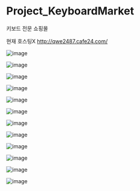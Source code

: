 # Project_KeyboardMarket
키보드 전문 쇼핑몰

현재 호스팅X
http://qwe2487.cafe24.com/


![image](https://github.com/minhyeok2487/Project_KeyboardMarket/assets/76654360/9503f41b-a0e7-4c2b-ad10-32d0bdadd203)

![image](https://github.com/minhyeok2487/Project_KeyboardMarket/assets/76654360/16b9e077-c67e-42c5-a0b1-8dff455b0132)

![image](https://github.com/minhyeok2487/Project_KeyboardMarket/assets/76654360/1227e0f7-5d68-4431-be54-eba26c64df49)

![image](https://github.com/minhyeok2487/Project_KeyboardMarket/assets/76654360/b3e4ab31-7e4d-435a-a555-8a0406416d9d)

![image](https://github.com/minhyeok2487/Project_KeyboardMarket/assets/76654360/a9ed868a-45be-4c78-9787-22739810b50c)

![image](https://github.com/minhyeok2487/Project_KeyboardMarket/assets/76654360/f2f27eb6-7f75-4c59-bbd8-7b1d26148701)

![image](https://github.com/minhyeok2487/Project_KeyboardMarket/assets/76654360/682e50af-702f-465b-9c22-75cb9539f34e)

![image](https://github.com/minhyeok2487/Project_KeyboardMarket/assets/76654360/bd48aa72-3ffa-4508-b73a-6827a6724552)

![image](https://github.com/minhyeok2487/Project_KeyboardMarket/assets/76654360/ecb9ef05-db1f-46bd-bf11-2addd1af827b)

![image](https://github.com/minhyeok2487/Project_KeyboardMarket/assets/76654360/cc85050e-ed7d-4c46-819c-efbd8d0310c9)

![image](https://github.com/minhyeok2487/Project_KeyboardMarket/assets/76654360/28e5a88c-a433-46cd-b563-0a6ada240857)

![image](https://github.com/minhyeok2487/Project_KeyboardMarket/assets/76654360/d21c56a5-2d63-4e59-ac9b-0eb802421952)
